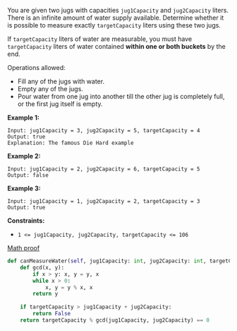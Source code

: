 You are given two jugs with capacities `jug1Capacity` and `jug2Capacity` liters. There is an infinite amount of water supply available. Determine whether it is possible to measure exactly `targetCapacity` liters using these two jugs.

If `targetCapacity` liters of water are measurable, you must have `targetCapacity` liters of water contained **within one or both buckets** by the end.

Operations allowed:

- Fill any of the jugs with water.
- Empty any of the jugs.
- Pour water from one jug into another till the other jug is completely full, or the first jug itself is empty.

 

**Example 1:**

```
Input: jug1Capacity = 3, jug2Capacity = 5, targetCapacity = 4
Output: true
Explanation: The famous Die Hard example 
```

**Example 2:**

```
Input: jug1Capacity = 2, jug2Capacity = 6, targetCapacity = 5
Output: false
```

**Example 3:**

```
Input: jug1Capacity = 1, jug2Capacity = 2, targetCapacity = 3
Output: true
```

 

**Constraints:**

- `1 <= jug1Capacity, jug2Capacity, targetCapacity <= 106`

[Math proof](https://www.math.tamu.edu/~dallen/hollywood/diehard/diehard.htm)

```python
def canMeasureWater(self, jug1Capacity: int, jug2Capacity: int, targetCapacity: int) -> bool:
    def gcd(x, y):
        if x > y: x, y = y, x
        while x > 0:
            x, y = y % x, x
        return y
   	
    if targetCapacity > jug1Capacity + jug2Capacity: 
        return False
    return targetCapacity % gcd(jug1Capacity, jug2Capacity) == 0
```

